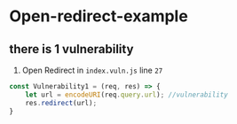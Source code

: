 # Open-redirect-example

## there is 1 vulnerability

1. Open Redirect in `index.vuln.js` line `27`

```js
const Vulnerability1 = (req, res) => {
    let url = encodeURI(req.query.url); //vulnerability
    res.redirect(url);
}
```